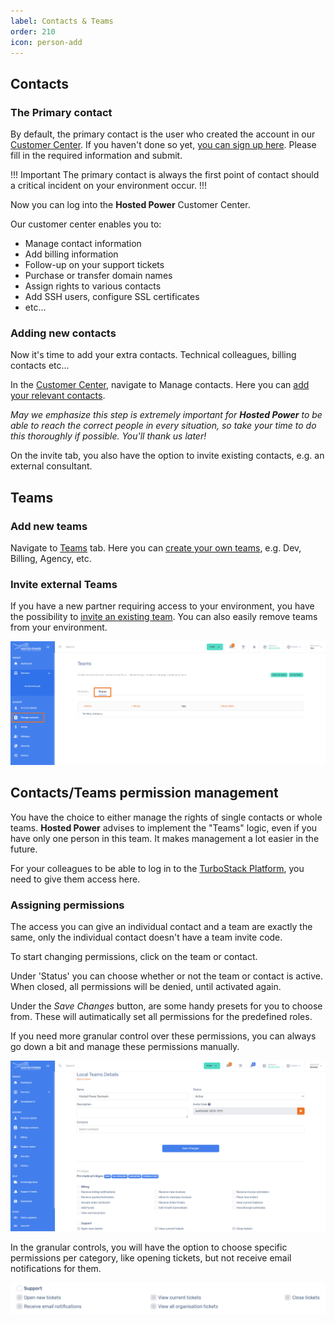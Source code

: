 ```yaml
---
label: Contacts & Teams
order: 210
icon: person-add
---
```

## Contacts

### The Primary contact
By default, the primary contact is the user who created the account in our <a href="https://portal.hosted-power.com/" target="_blank">Customer Center</a>. If you haven't done so yet, <a href="https://portal.hosted-power.com/signup/" target="_blank">you can sign up here</a>. Please fill in the required information and submit.

!!! Important 
The primary contact is always the first point of contact should a critical incident on your environment occur.
!!!

Now you can log into the **Hosted Power** Customer Center.

Our customer center enables you to:

* Manage contact information
* Add billing information
* Follow-up on your support tickets
* Purchase or transfer domain names
* Assign rights to various contacts
* Add SSH users, configure SSL certificates
* etc...

### Adding new contacts
Now it's time to add your extra contacts. Technical colleagues, billing contacts etc...

In the <a href="https://portal.hosted-power.com/" target="_blank">Customer Center</a>, navigate to Manage contacts. Here you can <a href="https://portal.hosted-power.com/profiles/add/" target="_blank">add your relevant contacts</a>. 

_May we emphasize this step is extremely important for **Hosted Power** to be able to reach the correct people in every situation, so take your time to do this thoroughly if possible. You'll thank us later!_

On the invite tab, you also have the option to invite existing contacts, e.g. an external consultant.

## Teams

### Add new teams
Navigate to <a href="https://portal.hosted-power.com/profiles/teams/" target="_blank">Teams</a> tab. Here you can <a href="https://portal.hosted-power.com/profiles/teams/" target="_blank">create your own teams</a>, e.g. Dev, Billing, Agency, etc.

### Invite external Teams

If you have a new partner requiring access to your environment, you have the possibility to <a href="https://portal.hosted-power.com/profiles/teams/invite" target="_blank">invite an existing team</a>. You can also easily remove teams from your environment.

![CreateTeams](../img/turbostackapp/groups/ManageContacts.png)

## Contacts/Teams permission management 
You have the choice to either manage the rights of single contacts or whole teams. **Hosted Power** advises to implement the "Teams" logic, even if you have only one person in this team. It makes management a lot easier in the future.

For your colleagues to be able to log in to the <a href="https://my.turbostack.app" target="_blank">TurboStack Platform</a>, you need to give them access here.

### Assigning permissions
The access you can give an individual contact and a team are exactly the same, only the individual contact doesn't have a team invite code.

To start changing permissions, click on the team or contact.

Under 'Status' you can choose whether or not the team or contact is active. When closed, all permissions will be denied, until activated again.

Under the _Save Changes_ button, are some handy presets for you to choose from. These will autimatically set all permissions for the predefined roles.

If you need more granular control over these permissions, you can always go down a bit and manage these permissions manually.

![EditPermissions](/image/readme/teams_permissions_top.png)

In the granular controls, you will have the option to choose specific permissions per category, like opening tickets, but not receive email notifications for them.

![EditPermissions](/image/readme/teams_permissions_detail_support.png)